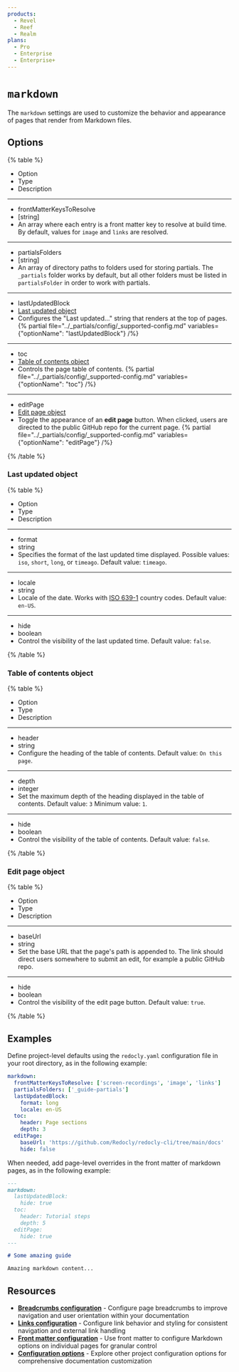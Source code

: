 ```yaml
---
products:
  - Revel
  - Reef
  - Realm
plans:
  - Pro
  - Enterprise
  - Enterprise+
---
```

# `markdown`

The `markdown` settings are used to customize the behavior and appearance of pages that render from Markdown files.

## Options

{% table %}

- Option
- Type
- Description

---

- frontMatterKeysToResolve
- [string]
- An array where each entry is a front matter key to resolve at build time.
  By default, values for `image` and `links` are resolved.

---

- partialsFolders
- [string]
- An array of directory paths to folders used for storing partials.
  The `_partials` folder works by default, but all other folders must be listed in `partialsFolder` in order to work with partials.

---

- lastUpdatedBlock
- [Last updated object](#last-updated-object)
- Configures the "Last updated..." string that renders at the top of pages.
{% partial file="../_partials/config/_supported-config.md" variables={"optionName": "lastUpdatedBlock"} /%}

---

- toc
- [Table of contents object](#table-of-contents-object)
- Controls the page table of contents.
{% partial file="../_partials/config/_supported-config.md" variables={"optionName": "toc"} /%}

---

- editPage
- [Edit page object](#edit-page-object)
- Toggle the appearance of an **edit page** button.
  When clicked, users are directed to the public GitHub repo for the current page.
{% partial file="../_partials/config/_supported-config.md" variables={"optionName": "editPage"} /%}

{% /table %}

### Last updated object

{% table %}

- Option
- Type
- Description

---

- format
- string
- Specifies the format of the last updated time displayed.
  Possible values: `iso`, `short`, `long`, or `timeago`.
  Default value: `timeago`.

---

- locale
- string
- Locale of the date.
  Works with [ISO 639-1](https://en.wikipedia.org/wiki/ISO_639-1) country codes.
  Default value: `en-US`.

---

- hide
- boolean
- Control the visibility of the last updated time.
  Default value: `false`.

{% /table %}

### Table of contents object

{% table %}

- Option
- Type
- Description

---

- header
- string
- Configure the heading of the table of contents.
  Default value: `On this page`.

---

- depth
- integer
- Set the maximum depth of the heading displayed in the table of contents.
  Default value: `3` Minimum value: `1`.

---

- hide
- boolean
- Control the visibility of the table of contents.
  Default value: `false`.

{% /table %}

### Edit page object

{% table %}

- Option
- Type
- Description

---

- baseUrl
- string
- Set the base URL that the page's path is appended to.
  The link should direct users somewhere to submit an edit, for example a public GitHub repo.

---

- hide
- boolean
- Control the visibility of the edit page button.
  Default value: `true`.

{% /table %}

## Examples

Define project-level defaults using the `redocly.yaml` configuration file in your root directory, as in the following example:

```yaml {% title="redocly.yaml" %}
markdown:
  frontMatterKeysToResolve: ['screen-recordings', 'image', 'links']
  partialsFolders: ['_guide-partials']
  lastUpdatedBlock:
    format: long
    locale: en-US
  toc:
    header: Page sections
    depth: 3
  editPage:
    baseUrl: 'https://github.com/Redocly/redocly-cli/tree/main/docs'
    hide: false
```

When needed, add page-level overrides in the front matter of markdown pages, as in the following example:

```markdown
---
markdown:
  lastUpdatedBlock:
    hide: true
  toc:
    header: Tutorial steps
    depth: 5
  editPage:
    hide: true
---

# Some amazing guide

Amazing markdown content...

```

## Resources

- **[Breadcrumbs configuration](./breadcrumbs.md)** - Configure page breadcrumbs to improve navigation and user orientation within your documentation
- **[Links configuration](./links.md)** - Configure link behavior and styling for consistent navigation and external link handling
- **[Front matter configuration](./front-matter-config.md)** - Use front matter to configure Markdown options on individual pages for granular control
- **[Configuration options](./index.md)** - Explore other project configuration options for comprehensive documentation customization

